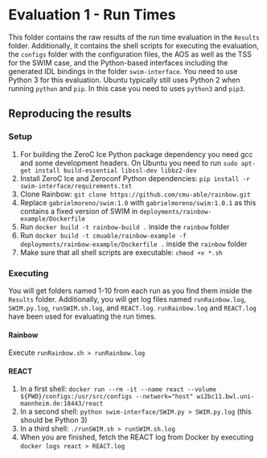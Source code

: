 # Evaluation 1 - Run Times

This folder contains the raw results of the run time evaluation in the `Results` folder. Additionally, it contains the shell scripts for executing the evaluation, the `configs` folder with the configuration files, the AOS as well as the TSS for the SWIM case, and the Python-based interfaces including the generated IDL bindings in the folder `swim-interface`. You need to use Python 3 for this evaluation. Ubuntu typically still uses Python 2 when running `python` and `pip`. In this case you need to uses `python3` and `pip3`.

## Reproducing the results

### Setup

1. For building the ZeroC Ice Python package dependency you need gcc and some development headers. On Ubuntu you need to run `sudo apt-get install build-essential libssl-dev libbz2-dev`
1. Install ZeroC Ice and Zeroconf Python dependencies: `pip install -r swim-interface/requirements.txt`
2. Clone Rainbow: `git clone https://github.com/cmu-able/rainbow.git`
3. Replace `gabrielmoreno/swim:1.0` with `gabrielmoreno/swim:1.0.1` as this contains a fixed version of SWIM in `deployments/rainbow-example/Dockerfile`
4. Run `docker build -t rainbow-build .` inside the `rainbow` folder
5. Run `docker build -t cmuable/rainbow-example -f deployments/rainbow-example/Dockerfile .` inside the `rainbow` folder
6. Make sure that all shell scripts are executable: `chmod +x *.sh`

### Executing

You will get folders named 1-10 from each run as you find them inside the `Results` folder. Additionally, you will get log files named `runRainbow.log`, `SWIM.py.log`, `runSWIM.sh.log`, and `REACT.log`. `runRainbow.log` and `REACT.log` have been used for evaluating the run times.

#### Rainbow

Execute `runRainbow.sh > runRainbow.log`

#### REACT

1. In a first shell: `docker run --rm -it --name react --volume ${PWD}/configs:/usr/src/configs --network="host" wi2bc11.bwl.uni-mannheim.de:18443/react`
2. In a second shell: `python swim-interface/SWIM.py > SWIM.py.log` (this should be Python 3)
3. In a third shell: `./runSWIM.sh > runSWIM.sh.log`
4. When you are finished, fetch the REACT log from Docker by executing `docker logs react > REACT.log`